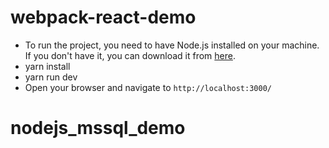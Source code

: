 # webpack-react-demo

- To run the project, you need to have Node.js installed on your machine. If you don't have it, you can download it from [here](https://nodejs.org/).
- yarn install
- yarn run dev
- Open your browser and navigate to `http://localhost:3000/`
# nodejs_mssql_demo

